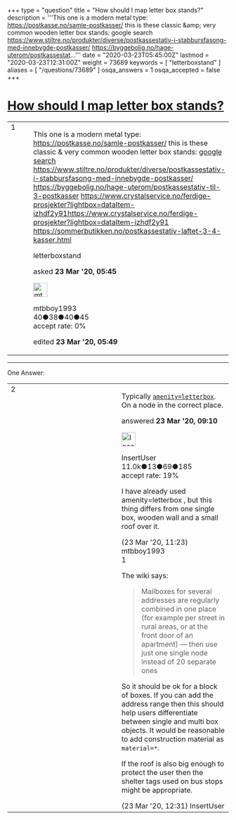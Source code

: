 +++
type = "question"
title = "How should I map letter box stands?"
description = '''This one is a modern metal type: https://postkasse.no/samle-postkasser/ this is these classic &amp;amp; very common wooden letter box stands:  google search https://www.stiltre.no/produkter/diverse/postkassestativ-i-stabbursfasong-med-innebygde-postkasser/ https://byggebolig.no/hage-uterom/postkassestat...'''
date = "2020-03-23T05:45:00Z"
lastmod = "2020-03-23T12:31:00Z"
weight = 73689
keywords = [ "letterboxstand" ]
aliases = [ "/questions/73689" ]
osqa_answers = 1
osqa_accepted = false
+++

<div class="headNormal">

# [How should I map letter box stands?](/questions/73689/how-should-i-map-letter-box-stands)

</div>

<div id="main-body">

<div id="askform">

<table id="question-table" style="width:100%;">
<colgroup>
<col style="width: 50%" />
<col style="width: 50%" />
</colgroup>
<tbody>
<tr>
<td style="width: 30px; vertical-align: top"><div class="vote-buttons">
<span id="post-73689-upvote" class="ajax-command post-vote up" rel="nofollow" title="I like this post (click again to cancel)"> </span>
<div id="post-73689-score" class="post-score" title="current number of votes">
1
</div>
<span id="post-73689-downvote" class="ajax-command post-vote down" rel="nofollow" title="I dont like this post (click again to cancel)"> </span> <span id="favorite-mark" class="ajax-command favorite-mark" rel="nofollow" title="mark/unmark this question as favorite (click again to cancel)"> </span>
<div id="favorite-count" class="favorite-count">
&#10;</div>
</div></td>
<td><div id="item-right">
<div class="question-body">
<p>This one is a modern metal type: <a href="https://postkasse.no/samle-postkasser/">https://postkasse.no/samle-postkasser/</a> this is these classic &amp; very common wooden letter box stands: <a href="https://www.google.com/search?q=klassisk+postkassestativ&amp;sxsrf=ALeKk00b1wLWMACme6mucdY7Y8ydOXCTXQ:1584942398864&amp;source=lnms&amp;tbm=isch&amp;sa=X&amp;ved=2ahUKEwiKxrHF8q_oAhVIpIsKHUI6DuoQ_AUoAXoECAwQAw&amp;biw=1745&amp;bih=852">google search</a> <a href="https://www.stiltre.no/produkter/diverse/postkassestativ-i-stabbursfasong-med-innebygde-postkasser/">https://www.stiltre.no/produkter/diverse/postkassestativ-i-stabbursfasong-med-innebygde-postkasser/</a> <a href="https://byggebolig.no/hage-uterom/postkassestativ-til-3-postkasser">https://byggebolig.no/hage-uterom/postkassestativ-til-3-postkasser</a> <a href="https://www.crystalservice.no/ferdige-prosjekter?lightbox=dataItem-izhdf2y91https://www.crystalservice.no/ferdige-prosjekter?lightbox=dataItem-izhdf2y91">https://www.crystalservice.no/ferdige-prosjekter?lightbox=dataItem-izhdf2y91https://www.crystalservice.no/ferdige-prosjekter?lightbox=dataItem-izhdf2y91</a> <a href="https://sommerbutikken.no/postkassestativ-laftet-3-4-kasser.html">https://sommerbutikken.no/postkassestativ-laftet-3-4-kasser.html</a></p>
</div>
<div id="question-tags" class="tags-container tags">
<span class="post-tag tag-link-letterboxstand" rel="tag" title="see questions tagged &#39;letterboxstand&#39;">letterboxstand</span>
</div>
<div id="question-controls" class="post-controls">
&#10;</div>
<div class="post-update-info-container">
<div class="post-update-info post-update-info-user">
<p>asked <strong>23 Mar '20, 05:45</strong></p>
<img src="https://secure.gravatar.com/avatar/36fe123bbb61e49a67eae244eddcca16?s=32&amp;d=identicon&amp;r=g" class="gravatar" width="32" height="32" alt="mtbboy1993&#39;s gravatar image" />
<p><span>mtbboy1993</span><br />
<span class="score" title="40 reputation points">40</span><span title="38 badges"><span class="badge1">●</span><span class="badgecount">38</span></span><span title="40 badges"><span class="silver">●</span><span class="badgecount">40</span></span><span title="45 badges"><span class="bronze">●</span><span class="badgecount">45</span></span><br />
<span class="accept_rate" title="Rate of the user&#39;s accepted answers">accept rate:</span> <span title="mtbboy1993 has no accepted answers">0%</span></p>
</div>
<div class="post-update-info post-update-info-edited">
<p><span> edited <strong>23 Mar '20, 05:49</strong> </span></p>
</div>
</div>
<div id="comments-container-73689" class="comments-container">
&#10;</div>
<div id="comment-tools-73689" class="comment-tools">
&#10;</div>
<div class="clear">
&#10;</div>
<div id="comment-73689-form-container" class="comment-form-container">
&#10;</div>
<div class="clear">
&#10;</div>
</div></td>
</tr>
</tbody>
</table>

------------------------------------------------------------------------

<div class="tabBar">

<span id="sort-top"></span>

<div class="headQuestions">

One Answer:

</div>

</div>

<span id="73693"></span>

<div id="answer-container-73693" class="answer">

<table style="width:100%;">
<colgroup>
<col style="width: 50%" />
<col style="width: 50%" />
</colgroup>
<tbody>
<tr>
<td style="width: 30px; vertical-align: top"><div class="vote-buttons">
<span id="post-73693-upvote" class="ajax-command post-vote up" rel="nofollow" title="I like this post (click again to cancel)"> </span>
<div id="post-73693-score" class="post-score" title="current number of votes">
2
</div>
<span id="post-73693-downvote" class="ajax-command post-vote down" rel="nofollow" title="I dont like this post (click again to cancel)"> </span>
</div></td>
<td><div class="item-right">
<div class="answer-body">
<p>Typically <a href="https://wiki.openstreetmap.org/wiki/Tag:amenity%3Dletter_box"><code>amenity=letterbox</code></a>. On a node in the correct place.</p>
</div>
<div class="answer-controls post-controls">
&#10;</div>
<div class="post-update-info-container">
<div class="post-update-info post-update-info-user">
<p>answered <strong>23 Mar '20, 09:10</strong></p>
<img src="https://secure.gravatar.com/avatar/ec8a0cf213f9797ad1c1ae2c28c2332d?s=32&amp;d=identicon&amp;r=g" class="gravatar" width="32" height="32" alt="InsertUser&#39;s gravatar image" />
<p><span>InsertUser</span><br />
<span class="score" title="11005 reputation points"><span>11.0k</span></span><span title="13 badges"><span class="badge1">●</span><span class="badgecount">13</span></span><span title="69 badges"><span class="silver">●</span><span class="badgecount">69</span></span><span title="185 badges"><span class="bronze">●</span><span class="badgecount">185</span></span><br />
<span class="accept_rate" title="Rate of the user&#39;s accepted answers">accept rate:</span> <span title="InsertUser has 73 accepted answers">19%</span></p>
</div>
</div>
<div id="comments-container-73693" class="comments-container">
<span id="73699"></span>
<div id="comment-73699" class="comment">
<div id="post-73699-score" class="comment-score">
&#10;</div>
<div class="comment-text">
<p>I have already used amenity=letterbox , but this thing differs from one single box, wooden wall and a small roof over it.</p>
</div>
<div id="comment-73699-info" class="comment-info">
<span class="comment-age">(23 Mar '20, 11:23)</span> <span class="comment-user userinfo">mtbboy1993</span>
</div>
</div>
<span id="73701"></span>
<div id="comment-73701" class="comment">
<div id="post-73701-score" class="comment-score">
1
</div>
<div class="comment-text">
<p>The wiki says:</p>
<blockquote>
<p>Mailboxes for several addresses are regularly combined in one place (for example per street in rural areas, or at the front door of an apartment) — then use just one single node instead of 20 separate ones</p>
</blockquote>
<p>So it should be ok for a block of boxes. If you can add the address range then this should help users differentiate between single and multi box objects. It would be reasonable to add construction material as <code>material=*</code>.</p>
<p>If the roof is also big enough to protect the user then the shelter tags used on bus stops might be appropriate.</p>
</div>
<div id="comment-73701-info" class="comment-info">
<span class="comment-age">(23 Mar '20, 12:31)</span> <span class="comment-user userinfo">InsertUser</span>
</div>
</div>
</div>
<div id="comment-tools-73693" class="comment-tools">
&#10;</div>
<div class="clear">
&#10;</div>
<div id="comment-73693-form-container" class="comment-form-container">
&#10;</div>
<div class="clear">
&#10;</div>
</div></td>
</tr>
</tbody>
</table>

</div>

<div class="paginator-container-left">

</div>

</div>

</div>

